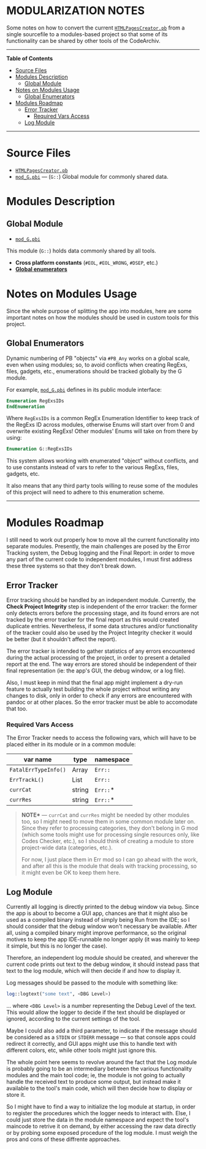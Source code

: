 # MODULARIZATION NOTES

Some notes on how to convert the current [`HTMLPagesCreator.pb`][HTMLPagesCreator] from a single sourcefile to a modules-based project so that some of its functionality can be shared by other tools of the CodeArchiv.


-----

**Table of Contents**

<!-- MarkdownTOC autolink="true" bracket="round" autoanchor="false" lowercase="only_ascii" uri_encoding="true" levels="1,2,3" -->

- [Source Files](#source-files)
- [Modules Description](#modules-description)
    - [Global Module](#global-module)
- [Notes on Modules Usage](#notes-on-modules-usage)
    - [Global Enumerators](#global-enumerators)
- [Modules Roadmap](#modules-roadmap)
    - [Error Tracker](#error-tracker)
        - [Required Vars Access](#required-vars-access)
    - [Log Module](#log-module)

<!-- /MarkdownTOC -->

-----

# Source Files

- [`HTMLPagesCreator.pb`][HTMLPagesCreator]
- [`mod_G.pbi`][mod_G] — (`G::`) Global module for commonly shared data.

# Modules Description

## Global Module

- [`mod_G.pbi`][mod_G]

This module (`G::`) holds data commonly shared by all tools.

- __Cross platform constants__ (`#EOL`, `#EOL_WRONG`, `#DSEP`, etc.)
- __[Global enumerators](#global-enumerators)__


# Notes on Modules Usage

Since the whole purpose of splitting the app into modules, here are some important notes on how the modules should be used in custom tools for this project.

## Global Enumerators

Dynamic numbering of PB "objects" via `#PB_Any` works on a global scale, even when using modules; so, to avoid conflicts when creating RegExs, files, gadgets, etc., enumerations should be tracked globally by the G module.

For example, [`mod_G.pbi`][mod_G] defines in its public module interface:

```purebasic
Enumeration RegExsIDs
EndEnumeration
```

Where `RegExsIDs` is a common RegEx Enumeration Identifier to keep track of the RegExs ID across modules, otherwise Enums will start over from 0 and overwrite existing RegExs! Other modules' Enums will take on from there by using:

```purebasic
Enumeration G::RegExsIDs
```

This system allows working with enumerated "object" without conflicts, and to use constants instead of vars to refer to the various RegExs, files, gadgets, etc.

It also means that any third party tools willing to reuse some of the modules of this project will need to adhere to this enumeration scheme.

------------------------------

# Modules Roadmap

I still need to work out properly how to move all the current functionality into separate modules. Presently, the main challenges are posed by the Error Tracking system, the Debug logging and the Final Report: in order to move any part of the current code to independent modules, I must first address these three systems so that they don't break down.

## Error Tracker

Error tracking should be handled by an independent module. Currently, the __Check Project Integrity__ step is independent of the error tracker: the former only detects errors before the processing stage, and its found errors are not tracked by the error tracker for the final report as this would created duplicate entries. Nevertheless, if some data structures and/or functionality of the tracker could also be used by the Project Integrity checker it would be better (but it shouldn't affect the report).

The error tracker is intended to gather statistics of any errors encountered during the actual processing of the project, in order to present a detailed report at the end. The way errors are stored should be independent of their final representation (ie: the app's GUI, the debug window, or a log file).

Also, I must keep in mind that the final app might implement a dry-run feature to actually test building the whole project without writing any changes to disk, only in order to check if any errors are encountered with pandoc or at other places. So the error tracker must be able to accomodate that too.

### Required Vars Access

The Error Tracker needs to access the following vars, which will have to be placed either in its module or in a common module:

|       var name       |  type  | namespace  |
|----------------------|--------|------------|
| `FatalErrTypeInfo()` | Array  | `Err::`    |
| `ErrTrackL()`        | List   | `Err::`    |
| `currCat`            | string | `Err::`\* |
| `currRes`            | string | `Err::`\*  |

> __NOTE\*__ — `currCat` and `currRes` might be needed by other modules too, so I might need to move them in some common module later on. Since they refer to processing categories, they don't belong in G mod (which some tools might use for processing single resources only, like Codes Checker, etc.), so I should think of creating a module to store project-wide data (categories, etc.).
>
> For now, I just place them in Err mod so I can go ahead with the work, and after all this is the module that deals with tracking processing, so it might even be OK to keep them here.



## Log Module

Currently all logging is directly printed to the debug window via `Debug`. Since the app is about to become a GUI app, chances are that it might also be used as a compiled binary instead of simply being Run from the IDE; so I should consider that the debug window won't necessary be available. After all, using a compiled binary might improve performance, so the original motives to keep the app IDE-runnable no longer apply (it was mainly to keep it simple, but this is no longer the case).

Therefore, an independent log module should be created, and wherever the current code prints out text to the debug window, it should instead pass that text to the log module, which will then decide if and how to display it.

Log messages should be passed to the module with something like:

```purebasic
log::logtext("some text", <DBG Level>)
```

... where `<DBG Level>` is a number representing the Debug Level of the text. This would allow the logger to decide if the text should be displayed or ignored, according to the current settings of the tool.

Maybe I could also add a third parameter, to indicate if the message should be considered as a `STDIN` or  `STDERR` message — so that console apps could redirect it correctly, and GUI apps might use this to handle text with different colors, etc, while other tools might just ignore this.

The whole point here seems to revolve around the fact that the Log module is probably going to be an intermediary between the various functionality modules and the main tool code; ie, the module is not going to actually handle the received text to produce some output, but instead make it available to the tool's main code, which will then decide how to display or store it.

So I might have to find a way to initialize the log module at startup, in order to register the procedures which the logger needs to interact with. Else, I could just store the data in the module namespace and expect the tool's maincode to retrive it on demand, by either accessing the raw data directly or by probing some exposed procedure of the log module. I must weigh the pros and cons of these diffrente approaches.



<!-- REEFERENCE LINKS -->

[HTMLPagesCreator]: ./HTMLPagesCreator.pb
[mod_G]: ./mod_G.pbi
